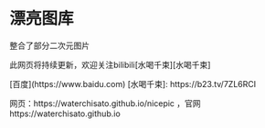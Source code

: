 <h1>漂亮图库</h1>
<p>整合了部分二次元图片</p>
<p>此网页将持续更新，欢迎关注bilibili[水喝千束][水喝千束]</p>
[百度](https://www.baidu.com)
[水喝千束]: https://b23.tv/7ZL6RCI
<p>网页：https://waterchisato.github.io/nicepic  ，官网 https://waterchisato.github.io</p>
